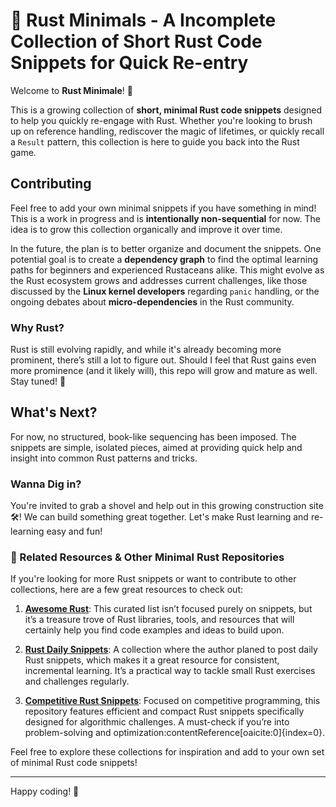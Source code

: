 
# 🚀 Rust Minimals - A Incomplete Collection of Short Rust Code Snippets for Quick Re-entry

Welcome to **Rust Minimale**! 🌱

This is a growing collection of **short, minimal Rust code snippets** designed to help you quickly re-engage with Rust. Whether you're looking to brush up on reference handling, rediscover the magic of lifetimes, or quickly recall a `Result` pattern, this collection is here to guide you back into the Rust game.

## Contributing

Feel free to add your own minimal snippets if you have something in mind! This is a work in progress and is **intentionally non-sequential** for now. The idea is to grow this collection organically and improve it over time.

In the future, the plan is to better organize and document the snippets. One potential goal is to create a **dependency graph** to find the optimal learning paths for beginners and experienced Rustaceans alike. This might evolve as the Rust ecosystem grows and addresses current challenges, like those discussed by the **Linux kernel developers** regarding `panic` handling, or the ongoing debates about **micro-dependencies** in the Rust community.

### Why Rust?

Rust is still evolving rapidly, and while it's already becoming more prominent, there’s still a lot to figure out. Should I feel that Rust gains even more prominence (and it likely will), this repo will grow and mature as well. Stay tuned! 🚀

## What's Next?

For now, no structured, book-like sequencing has been imposed. The snippets are simple, isolated pieces, aimed at providing quick help and insight into common Rust patterns and tricks.

### Wanna Dig in?

You're invited to grab a shovel and help out in this growing construction site 🛠️! We can build something great together. Let's make Rust learning and re-learning easy and fun!

### 🔗 Related Resources & Other Minimal Rust Repositories

If you're looking for more Rust snippets or want to contribute to other collections, here are a few great resources to check out:

1. **[Awesome Rust](https://github.com/rust-unofficial/awesome-rust)**: This curated list isn’t focused purely on snippets, but it’s a treasure trove of Rust libraries, tools, and resources that will certainly help you find code examples and ideas to build upon.

2. **[Rust Daily Snippets](https://github.com/rixrix/rust-daily-snippets)**: A collection where the author planed to post daily Rust snippets, which makes it a great resource for consistent, incremental learning. It’s a practical way to tackle small Rust exercises and challenges regularly.

3. **[Competitive Rust Snippets](https://github.com/hatoo/competitive-rust-snippets)**: Focused on competitive programming, this repository features efficient and compact Rust snippets specifically designed for algorithmic challenges. A must-check if you’re into problem-solving and optimization&#8203;:contentReference[oaicite:0]{index=0}.

Feel free to explore these collections for inspiration and add to your own set of minimal Rust code snippets!



---

Happy coding! 🦀
